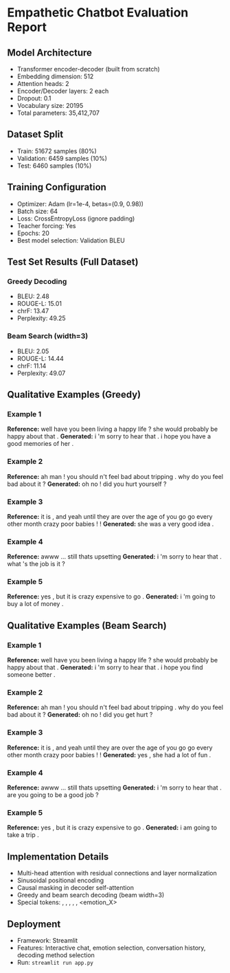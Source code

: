 # Empathetic Chatbot Evaluation Report

## Model Architecture
- Transformer encoder-decoder (built from scratch)
- Embedding dimension: 512
- Attention heads: 2
- Encoder/Decoder layers: 2 each
- Dropout: 0.1
- Vocabulary size: 20195
- Total parameters: 35,412,707

## Dataset Split
- Train: 51672 samples (80%)
- Validation: 6459 samples (10%)
- Test: 6460 samples (10%)

## Training Configuration
- Optimizer: Adam (lr=1e-4, betas=(0.9, 0.98))
- Batch size: 64
- Loss: CrossEntropyLoss (ignore padding)
- Teacher forcing: Yes
- Epochs: 20
- Best model selection: Validation BLEU

## Test Set Results (Full Dataset)

### Greedy Decoding
- BLEU: 2.48
- ROUGE-L: 15.01
- chrF: 13.47
- Perplexity: 49.25

### Beam Search (width=3)
- BLEU: 2.05
- ROUGE-L: 14.44
- chrF: 11.14
- Perplexity: 49.07

## Qualitative Examples (Greedy)

### Example 1
**Reference:** well have you been living a happy life ? she would probably be happy about that .
**Generated:** i 'm sorry to hear that . i hope you have a good memories of her .

### Example 2
**Reference:** ah man ! you should n't feel bad about tripping . why do you feel bad about it ?
**Generated:** oh no ! did you hurt yourself ?

### Example 3
**Reference:** it is , and yeah until they are over the age of you go go every other month crazy poor babies ! !
**Generated:** she was a very good idea .

### Example 4
**Reference:** awww ... still thats upsetting
**Generated:** i 'm sorry to hear that . what 's the job is it ?

### Example 5
**Reference:** yes , but it is crazy expensive to go .
**Generated:** i 'm going to buy a lot of money .

## Qualitative Examples (Beam Search)

### Example 1
**Reference:** well have you been living a happy life ? she would probably be happy about that .
**Generated:** i 'm sorry to hear that . i hope you find someone better .

### Example 2
**Reference:** ah man ! you should n't feel bad about tripping . why do you feel bad about it ?
**Generated:** oh no ! did you get hurt ?

### Example 3
**Reference:** it is , and yeah until they are over the age of you go go every other month crazy poor babies ! !
**Generated:** yes , she had a lot of fun .

### Example 4
**Reference:** awww ... still thats upsetting
**Generated:** i 'm sorry to hear that . are you going to be a good job ?

### Example 5
**Reference:** yes , but it is crazy expensive to go .
**Generated:** i am going to take a trip .

## Implementation Details
- Multi-head attention with residual connections and layer normalization
- Sinusoidal positional encoding
- Causal masking in decoder self-attention
- Greedy and beam search decoding (beam width=3)
- Special tokens: <pad>, <bos>, <eos>, <unk>, <sep>, <emotion_X>

## Deployment
- Framework: Streamlit
- Features: Interactive chat, emotion selection, conversation history, decoding method selection
- Run: `streamlit run app.py`

